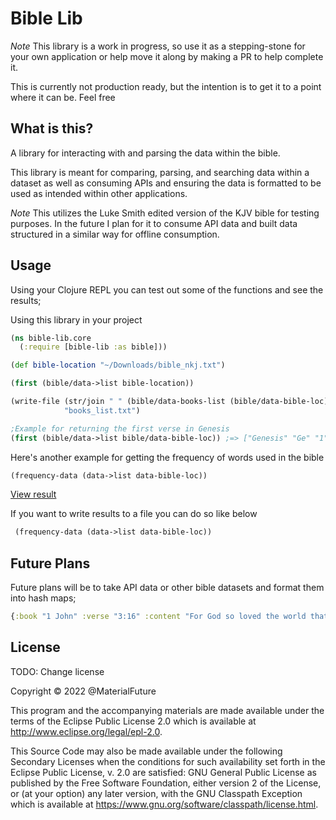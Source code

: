 # Bible Lib

*Note* This library is a work in progress, so use it as a stepping-stone for your own application or help move it along by making a PR to help complete it.

This is currently not production ready, but the intention is to get it to a point where it can be. Feel free 

## What is this?
A library for interacting with and parsing the data within the bible.

This library is meant for comparing, parsing, and searching data within a dataset as well as consuming APIs and ensuring the data is formatted to be used as intended within other applications.

*Note*
This utilizes the Luke Smith edited version of the KJV bible for testing purposes. In the future I plan for it to consume API data and built data structured in a similar way for offline consumption.

## Usage
Using your Clojure REPL you can test out some of the functions and see the results;

Using this library in your project
```clojure
(ns bible-lib.core 
  (:require [bible-lib :as bible]))

(def bible-location "~/Downloads/bible_nkj.txt")

(first (bible/data->list bible-location))

(write-file (str/join " " (bible/data-books-list (bible/data-bible-loc)))
            "books_list.txt")
```

```clojure
;Example for returning the first verse in Genesis
(first (bible/data->list bible/data-bible-loc)) ;=> ["Genesis" "Ge" "1" "1" "1" "In the beginning God created the heaven and the earth."]
```

Here's another example for getting the frequency of words used in the bible
```clojure
(frequency-data (data->list data-bible-loc))
```
[View result](https://gist.github.com/MaterialFuture/906317ac3c9e41ad7da76457827175c3)

If you want to write results to a file you can do so like below
```clojure
 (frequency-data (data->list data-bible-loc))
```

## Future Plans

Future plans will be to take API data or other bible datasets and format them into hash maps;
```clojure
{:book "1 John" :verse "3:16" :content "For God so loved the world that He gave His only begotten Son, that whoever believes in Him should not perish but have everlasting life." ...}
```

## License
TODO: Change license

Copyright © 2022 @MaterialFuture

This program and the accompanying materials are made available under the
terms of the Eclipse Public License 2.0 which is available at
http://www.eclipse.org/legal/epl-2.0.

This Source Code may also be made available under the following Secondary
Licenses when the conditions for such availability set forth in the Eclipse
Public License, v. 2.0 are satisfied: GNU General Public License as published by
the Free Software Foundation, either version 2 of the License, or (at your
option) any later version, with the GNU Classpath Exception which is available
at https://www.gnu.org/software/classpath/license.html.
